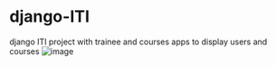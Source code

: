 # django-ITI
django ITI project with trainee and courses apps to display users and courses
![image](https://github.com/salmaayad0/django-ITI/assets/117774174/8f13043e-1ccb-4392-82b0-f308dd929113)

